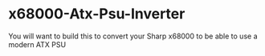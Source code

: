 # x68000-Atx-Psu-Inverter
You will want to build this to convert your Sharp x68000 to be able to use a modern ATX PSU
